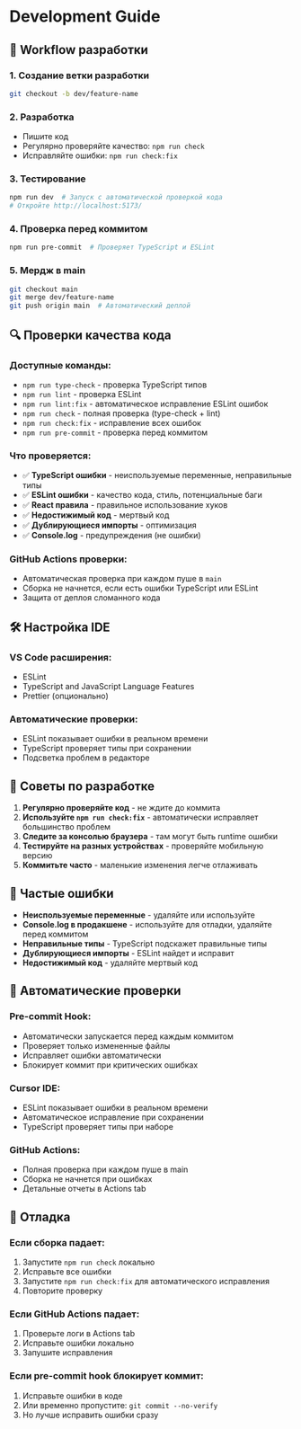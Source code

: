 # Development Guide

## 🚀 Workflow разработки

### 1. Создание ветки разработки
```bash
git checkout -b dev/feature-name
```

### 2. Разработка
- Пишите код
- Регулярно проверяйте качество: `npm run check`
- Исправляйте ошибки: `npm run check:fix`

### 3. Тестирование
```bash
npm run dev  # Запуск с автоматической проверкой кода
# Откройте http://localhost:5173/
```

### 4. Проверка перед коммитом
```bash
npm run pre-commit  # Проверяет TypeScript и ESLint
```

### 5. Мердж в main
```bash
git checkout main
git merge dev/feature-name
git push origin main  # Автоматический деплой
```

## 🔍 Проверки качества кода

### Доступные команды:
- `npm run type-check` - проверка TypeScript типов
- `npm run lint` - проверка ESLint
- `npm run lint:fix` - автоматическое исправление ESLint ошибок
- `npm run check` - полная проверка (type-check + lint)
- `npm run check:fix` - исправление всех ошибок
- `npm run pre-commit` - проверка перед коммитом

### Что проверяется:
- ✅ **TypeScript ошибки** - неиспользуемые переменные, неправильные типы
- ✅ **ESLint ошибки** - качество кода, стиль, потенциальные баги
- ✅ **React правила** - правильное использование хуков
- ✅ **Недостижимый код** - мертвый код
- ✅ **Дублирующиеся импорты** - оптимизация
- ✅ **Console.log** - предупреждения (не ошибки)

### GitHub Actions проверки:
- Автоматическая проверка при каждом пуше в `main`
- Сборка не начнется, если есть ошибки TypeScript или ESLint
- Защита от деплоя сломанного кода

## 🛠️ Настройка IDE

### VS Code расширения:
- ESLint
- TypeScript and JavaScript Language Features
- Prettier (опционально)

### Автоматические проверки:
- ESLint показывает ошибки в реальном времени
- TypeScript проверяет типы при сохранении
- Подсветка проблем в редакторе

## 📝 Советы по разработке

1. **Регулярно проверяйте код** - не ждите до коммита
2. **Используйте `npm run check:fix`** - автоматически исправляет большинство проблем
3. **Следите за консолью браузера** - там могут быть runtime ошибки
4. **Тестируйте на разных устройствах** - проверяйте мобильную версию
5. **Коммитьте часто** - маленькие изменения легче отлаживать

## 🚨 Частые ошибки

- **Неиспользуемые переменные** - удаляйте или используйте
- **Console.log в продакшене** - используйте для отладки, удаляйте перед коммитом
- **Неправильные типы** - TypeScript подскажет правильные типы
- **Дублирующиеся импорты** - ESLint найдет и исправит
- **Недостижимый код** - удаляйте мертвый код

## 🔄 Автоматические проверки

### Pre-commit Hook:
- Автоматически запускается перед каждым коммитом
- Проверяет только измененные файлы
- Исправляет ошибки автоматически
- Блокирует коммит при критических ошибках

### Cursor IDE:
- ESLint показывает ошибки в реальном времени
- Автоматическое исправление при сохранении
- TypeScript проверяет типы при наборе

### GitHub Actions:
- Полная проверка при каждом пуше в main
- Сборка не начнется при ошибках
- Детальные отчеты в Actions tab

## 🔧 Отладка

### Если сборка падает:
1. Запустите `npm run check` локально
2. Исправьте все ошибки
3. Запустите `npm run check:fix` для автоматического исправления
4. Повторите проверку

### Если GitHub Actions падает:
1. Проверьте логи в Actions tab
2. Исправьте ошибки локально
3. Запушите исправления

### Если pre-commit hook блокирует коммит:
1. Исправьте ошибки в коде
2. Или временно пропустите: `git commit --no-verify`
3. Но лучше исправить ошибки сразу
